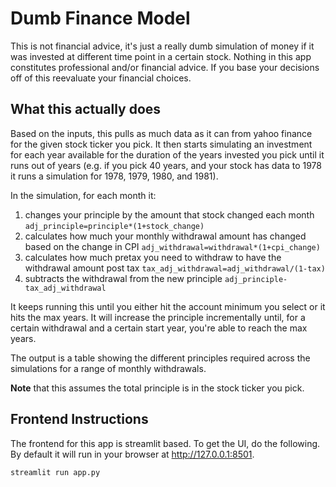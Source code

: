 # Dumb Finance Model

This is not financial advice, it's just a really dumb simulation of money if it was invested at different time point in a certain stock. Nothing in this app constitutes professional and/or financial advice. If you base your decisions off of this reevaluate your financial choices.


## What this actually does
Based on the inputs, this pulls as much data as it can from yahoo finance for the given stock ticker you pick. It then starts simulating an investment for each year available for the duration of the years invested you pick until it runs out of years (e.g. if you pick 40 years, and your stock has data to 1978 it runs a simulation for 1978, 1979, 1980, and 1981). 

In the simulation, for each month it:
1. changes your principle by the amount that stock changed each month `adj_principle=principle*(1+stock_change)`
2. calculates how much your monthly withdrawal amount has changed based on the change in CPI `adj_withdrawal=withdrawal*(1+cpi_change)`
3. calculates how much pretax you need to withdraw to have the withdrawal amount post tax `tax_adj_withdrawal=adj_withdrawal/(1-tax)`
4. subtracts the withdrawal from the new principle `adj_principle-tax_adj_withdrawal`


It keeps running this until you either hit the account minimum you select or it hits the max years. It will increase the principle incrementally until, for a certain withdrawal and a certain start year, you're able to reach the max years.  

The output is a table showing the different principles required across the simulations for a range of monthly withdrawals.

**Note** that this assumes the total principle is in the stock ticker you pick. 


## Frontend Instructions
The frontend for this app is streamlit based. To get the UI, do the following. By default it will run in your browser at http://127.0.0.1:8501.

`streamlit run app.py`